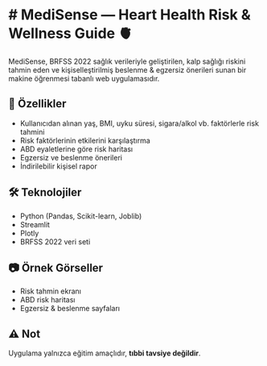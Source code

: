 # # MediSense — Heart Health Risk & Wellness Guide 🫀

MediSense, BRFSS 2022 sağlık verileriyle geliştirilen,
kalp sağlığı riskini tahmin eden ve kişiselleştirilmiş
beslenme & egzersiz önerileri sunan bir makine öğrenmesi tabanlı web uygulamasıdır.

## 🚀 Özellikler
- Kullanıcıdan alınan yaş, BMI, uyku süresi, sigara/alkol vb. faktörlerle risk tahmini
- Risk faktörlerinin etkilerini karşılaştırma
- ABD eyaletlerine göre risk haritası
- Egzersiz ve beslenme önerileri
- İndirilebilir kişisel rapor

## 🛠️ Teknolojiler
- Python (Pandas, Scikit-learn, Joblib)
- Streamlit
- Plotly
- BRFSS 2022 veri seti

## 📷 Örnek Görseller
- Risk tahmin ekranı
- ABD risk haritası
- Egzersiz & beslenme sayfaları

## ⚠️ Not
Uygulama yalnızca eğitim amaçlıdır, **tıbbi tavsiye değildir**.
